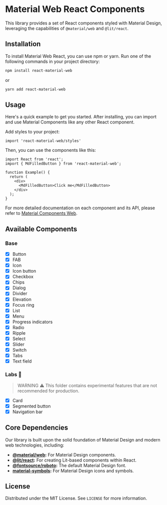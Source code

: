 # Material Web React Components

This library provides a set of React components styled with Material Design, leveraging the capabilities of `@material/web` and `@lit/react`.

## Installation

To install Material Web React, you can use npm or yarn. Run one of the following commands in your project directory:

```bash
npm install react-material-web
```

or

```bash
yarn add react-material-web
```

## Usage

Here's a quick example to get you started. After installing, you can import and use Material Components like any other React component.

Add styles to your project:
```tsx
import 'react-material-web/styles'
```

Then, you can use the components like this:

```tsx
import React from 'react';
import { MdFilledButton } from 'react-material-web';

function Example() {
  return (
    <div>
      <MdFilledButton>Click me</MdFilledButton>
    </div>
  );
}
```

For more detailed documentation on each component and its API, please refer to [Material Components Web](https://github.com/material-components/material-web).

## Available Components

### Base
- [x] Button
- [x] FAB
- [x] Icon
- [x] Icon button
- [x] Checkbox
- [x] Chips
- [x] Dialog
- [x] Divider
- [x] Elevation
- [x] Focus ring
- [x] List
- [x] Menu
- [x] Progress indicators
- [x] Radio
- [x] Ripple
- [x] Select
- [x] Slider
- [x] Switch
- [x] Tabs
- [x] Text field

### Labs 🚧
> WARNING ⚠️ This folder contains experimental features that are not recommended for production.
- [x] Card
- [x] Segmented button
- [x] Navigation bar

## Core Dependencies

Our library is built upon the solid foundation of Material Design and modern web technologies, including:

- **[@material/web](https://github.com/material-components/material-web):** For Material Design components.
- **[@lit/react](https://github.com/lit/lit):** For creating Lit-based components within React.
- **[@fontsource/roboto](https://github.com/fontsource/font-files/tree/main/fonts/google/roboto):** The default Material Design font.
- **[material-symbols](https://github.com/marella/material-symbols):** For Material Design icons and symbols.


## License

Distributed under the MIT License. See `LICENSE` for more information.
